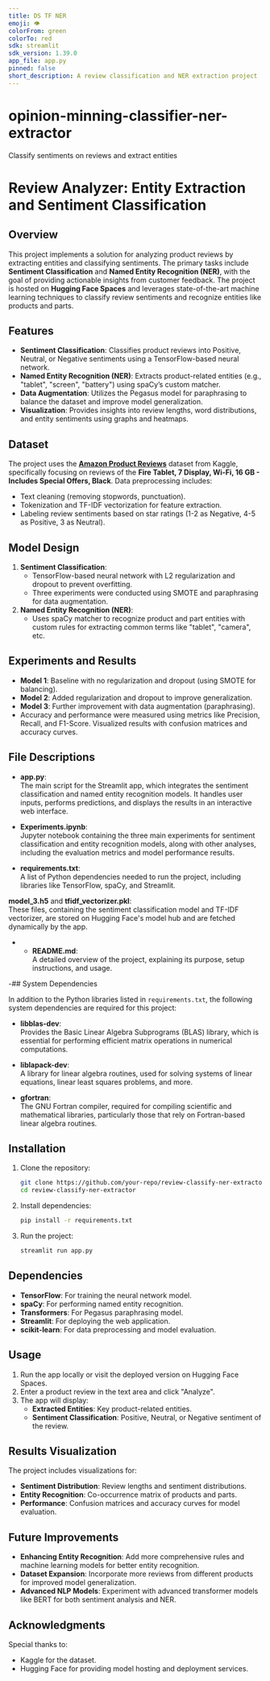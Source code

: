 ```yaml
---
title: DS TF NER
emoji: 👁
colorFrom: green
colorTo: red
sdk: streamlit
sdk_version: 1.39.0
app_file: app.py
pinned: false
short_description: A review classification and NER extraction project
---
```


# opinion-minning-classifier-ner-extractor
Classify sentiments on reviews and extract entities

# Review Analyzer: Entity Extraction and Sentiment Classification

## Overview
This project implements a solution for analyzing product reviews by extracting entities and classifying sentiments. The primary tasks include **Sentiment Classification** and **Named Entity Recognition (NER)**, with the goal of providing actionable insights from customer feedback. The project is hosted on **Hugging Face Spaces** and leverages state-of-the-art machine learning techniques to classify review sentiments and recognize entities like products and parts.

## Features
- **Sentiment Classification**: Classifies product reviews into Positive, Neutral, or Negative sentiments using a TensorFlow-based neural network.
- **Named Entity Recognition (NER)**: Extracts product-related entities (e.g., "tablet", "screen", "battery") using spaCy’s custom matcher.
- **Data Augmentation**: Utilizes the Pegasus model for paraphrasing to balance the dataset and improve model generalization.
- **Visualization**: Provides insights into review lengths, word distributions, and entity sentiments using graphs and heatmaps.

## Dataset
The project uses the [**Amazon Product Reviews**](https://www.kaggle.com/datasets/datafiniti/consumer-reviews-of-amazon-products) dataset from Kaggle, specifically focusing on reviews of the **Fire Tablet, 7 Display, Wi-Fi, 16 GB - Includes Special Offers, Black**. Data preprocessing includes:
- Text cleaning (removing stopwords, punctuation).
- Tokenization and TF-IDF vectorization for feature extraction.
- Labeling review sentiments based on star ratings (1-2 as Negative, 4-5 as Positive, 3 as Neutral).

## Model Design
1. **Sentiment Classification**:
    - TensorFlow-based neural network with L2 regularization and dropout to prevent overfitting.
    - Three experiments were conducted using SMOTE and paraphrasing for data augmentation.
2. **Named Entity Recognition (NER)**:
    - Uses spaCy matcher to recognize product and part entities with custom rules for extracting common terms like "tablet", "camera", etc.

## Experiments and Results
- **Model 1**: Baseline with no regularization and dropout (using SMOTE for balancing).
- **Model 2**: Added regularization and dropout to improve generalization.
- **Model 3**: Further improvement with data augmentation (paraphrasing).
- Accuracy and performance were measured using metrics like Precision, Recall, and F1-Score. Visualized results with confusion matrices and accuracy curves.

## File Descriptions

- **app.py**:  
  The main script for the Streamlit app, which integrates the sentiment classification and named entity recognition models. It handles user inputs, performs predictions, and displays the results in an interactive web interface.

- **Experiments.ipynb**:  
  Jupyter notebook containing the three main experiments for sentiment classification and entity recognition models, along with other analyses, including the evaluation metrics and model performance results.

- **requirements.txt**:  
  A list of Python dependencies needed to run the project, including libraries like TensorFlow, spaCy, and Streamlit.

 **model_3.h5** and **tfidf_vectorizer.pkl**:  
  These files, containing the sentiment classification model and TF-IDF vectorizer, are stored on Hugging Face's model hub and are fetched dynamically by the app.

- - **README.md**:  
  A detailed overview of the project, explaining its purpose, setup instructions, and usage.


-## System Dependencies

In addition to the Python libraries listed in `requirements.txt`, the following system dependencies are required for this project:

- **libblas-dev**:  
  Provides the Basic Linear Algebra Subprograms (BLAS) library, which is essential for performing efficient matrix operations in numerical computations.

- **liblapack-dev**:  
  A library for linear algebra routines, used for solving systems of linear equations, linear least squares problems, and more.

- **gfortran**:  
  The GNU Fortran compiler, required for compiling scientific and mathematical libraries, particularly those that rely on Fortran-based linear algebra routines.

## Installation

1. Clone the repository:
    ```bash
    git clone https://github.com/your-repo/review-classify-ner-extractor.git
    cd review-classify-ner-extractor
    ```

2. Install dependencies:
    ```bash
    pip install -r requirements.txt
    ```

3. Run the project:
    ```bash
    streamlit run app.py
    ```

## Dependencies
- **TensorFlow**: For training the neural network model.
- **spaCy**: For performing named entity recognition.
- **Transformers**: For Pegasus paraphrasing model.
- **Streamlit**: For deploying the web application.
- **scikit-learn**: For data preprocessing and model evaluation.

## Usage

1. Run the app locally or visit the deployed version on Hugging Face Spaces.
2. Enter a product review in the text area and click "Analyze".
3. The app will display:
   - **Extracted Entities**: Key product-related entities.
   - **Sentiment Classification**: Positive, Neutral, or Negative sentiment of the review.

## Results Visualization
The project includes visualizations for:
- **Sentiment Distribution**: Review lengths and sentiment distributions.
- **Entity Recognition**: Co-occurrence matrix of products and parts.
- **Performance**: Confusion matrices and accuracy curves for model evaluation.

## Future Improvements
- **Enhancing Entity Recognition**: Add more comprehensive rules and machine learning models for better entity recognition.
- **Dataset Expansion**: Incorporate more reviews from different products for improved model generalization.
- **Advanced NLP Models**: Experiment with advanced transformer models like BERT for both sentiment analysis and NER.

## Acknowledgments
Special thanks to:
- Kaggle for the dataset.
- Hugging Face for providing model hosting and deployment services.
